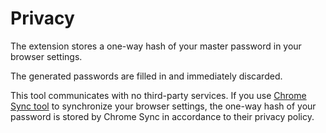 # Privacy

The extension stores a one-way hash of your master password in your browser settings.

The generated passwords are filled in and immediately discarded.

This tool communicates with no third-party services.
If you use [Chrome Sync tool](https://chrome.google.com/sync) to synchronize your browser settings,
the one-way hash of your password is stored by Chrome Sync in accordance to their privacy policy.
